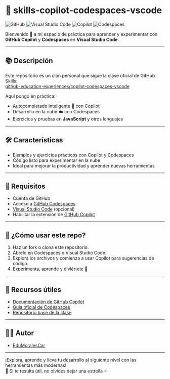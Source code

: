 # 🚀 skills-copilot-codespaces-vscode

![GitHub](https://img.shields.io/badge/GitHub-181717?style=flat&logo=github&logoColor=white)
![Visual Studio Code](https://img.shields.io/badge/VS%20Code-007ACC?style=flat&logo=visualstudiocode&logoColor=white)
![Copilot](https://img.shields.io/badge/Copilot-2FA866?style=flat&logo=githubcopilot&logoColor=white)
![Codespaces](https://img.shields.io/badge/Codespaces-24292F?style=flat&logo=github&logoColor=yellow)

Bienvenido 👋 a mi espacio de práctica para aprender y experimentar con **GitHub Copilot** y **Codespaces** en **Visual Studio Code**.

---

## 📚 Descripción

Este repositorio es un clon personal que sigue la clase oficial de GitHub Skills:  
[github-education-experiences/copilot-codespaces-vscode](https://github.com/github-education-experiences/copilot-codespaces-vscode)

Aquí pongo en práctica:
- Autocompletado inteligente 🤖 con Copilot
- Desarrollo en la nube ☁️ con Codespaces
- Ejercicios y pruebas en **JavaScript** y otros lenguajes

---

## 🛠️ Características

- Ejemplos y ejercicios prácticos con Copilot y Codespaces
- Código listo para experimentar en la nube
- Ideal para mejorar la productividad y aprender nuevas herramientas

---

## 🚦 Requisitos

- Cuenta de GitHub
- Acceso a [GitHub Codespaces](https://github.com/features/codespaces)
- [Visual Studio Code](https://code.visualstudio.com/) (opcional)
- Habilitar la extensión de [GitHub Copilot](https://docs.github.com/en/copilot)

---

## 📝 ¿Cómo usar este repo?

1. Haz un fork o clona este repositorio.
2. Ábrelo en Codespaces o Visual Studio Code.
3. Explora los archivos y comienza a usar Copilot para sugerencias de código.
4. Experimenta, aprende y diviértete 🚀

---

## 🔗 Recursos útiles

- [Documentación de GitHub Copilot](https://docs.github.com/en/copilot)
- [Guía oficial de Codespaces](https://docs.github.com/en/codespaces)
- [Repositorio base de la clase](https://github.com/github-education-experiences/copilot-codespaces-vscode)

---

## 👨‍💻 Autor

- [EduMoralesCar](https://github.com/EduMoralesCar)

---

¡Explora, aprende y lleva tu desarrollo al siguiente nivel con las herramientas más modernas!  
🌟 Si te resulta útil, no olvides dejar una estrella ⭐
